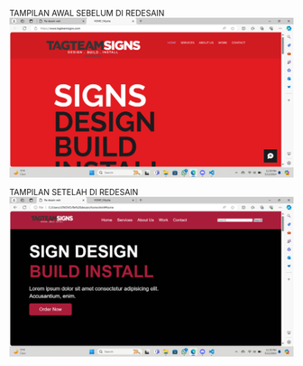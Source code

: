 TAMPILAN AWAL SEBELUM DI REDESAIN
![alt text](https://github.com/rusmiati071/Rusmiati-Re-desain-web/blob/main/Re%20desain/Screenshot%202024-05-12%20233527.png?raw=true)

TAMPILAN SETELAH DI REDESAIN
![alt text](https://github.com/rusmiati071/Rusmiati-Re-desain-web/blob/main/Re%20desain/Screenshot%202024-05-12%20233536.png?raw=true)
